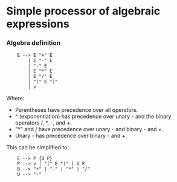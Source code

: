 # Simple processor of algebraic expressions

### Algebra definition

```
    E --> E "+" E
        | E "-" E
        | "-" E
        | E "*" E
        | E "/" E
        | "(" E ")"
        | v
```
  
Where:  
- Parentheses have precedence over all operators.
- ^ (exponentiation) has precedence over unary - and the binary operators /, *, -, and +.
- "*" and / have precedence over unary - and binary - and +.
- Unary - has precedence over binary - and +.
  
This can be simplified to:
```
    E --> P {B P}
    P --> v | "(" E ")" | U P
    B --> "+" | "-" | "*" | "/"
    U --> "-"
```